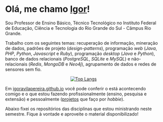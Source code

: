 # Olá, me chamo [Igor](https://igoravilapereira.github.io/)!

<!-- Atualmente  -->
Sou Professor de Ensino Básico, Técnico Tecnológico no Instituto Federal de Educação, Ciência e Tecnologia do Rio Grande do Sul - Câmpus Rio Grande. 

<!-- Possuo graduação em Engenharia de Computação e graduação em Tecnologia em Análise e Desenvolv. de Sistemas - ambos pela Universidade Federal do Rio Grande (FURG). Realizei meu mestrado em Engenharia de Computação também pela Universidade Federal do Rio Grande e meu doutorado em Ciência da Computação pela Universidade Federal de Pelotas (UFPEL).  -->

<!-- Além disso, fiz Fez sua Formação Pedagógica em Computação - equivalente a licenciatura - pela Rede de Educação Claretiano.  -->


Trabalho<!--, Tem experiência na área de Ciência da Computação atuando principalmente,--> com os seguintes temas: recuperação de informação, mineração de dados, padrões de projeto (*design-patterns*), programação *web* (*Java*, *PHP*, *Python*, *Javascript* e *Ruby*), programação *desktop* (*Java* e *Python*), banco de dados relacionais (*PostgreSQL*, *SQLite* e *MySQL*) e não-relacionais (*Redis*, *MongoDB* e *Neo4j*), agrupamento de dados e redes de sensores sem fio. 

 <!-- Tenho experiência profissional em desenvolvimento web back-end com PHP (minha linguagem favorita!), porém atuo com projetos de pesquisa e de ensino fornecendo soluções por meio de outras tecnologias (Java e JavaScript). Tenho interesses em diversas tecnologias com diferentes arquiteturas de aplicações. -->

 <div align="center">

[![Top Langs](https://github-readme-stats.vercel.app/api/top-langs/?username=IgorAvilaPereira&layout=compact&hide=HTML,CSS,Vue,Roff,Shell)](https://github.com/IgorAvilaPereira)

</div>
 
Em [igoravilapereira.github.io](http://igoravilapereira.github.io) você pode conferir o está acontecendo comigo e o que estou fazendo profissionalmente (ensino, pesquisa e extensão) e pessoalmente ([projetos](https://igoravilapereira.github.io/projetos_pessoais.html) que faço por *hobbie*).

<!-- ## Linguagens  -->


Abaixo fixei os repositórios das disciplinas que estou ministrando neste semestre. Fique à vontade e aproveite o material disponibilizado!

